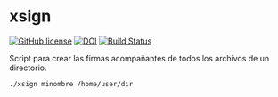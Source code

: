 # xsign

[![GitHub license](https://sinfallas.files.wordpress.com/2016/02/gpl.png)](https://github.com/sinfallas/xsign/blob/master/LICENSE)
[![DOI](https://zenodo.org/badge/4102/sinfallas/xsign.svg)](https://zenodo.org/badge/latestdoi/4102/sinfallas/xsign)
[![Build Status](https://travis-ci.org/sinfallas/xsign.svg?branch=master)](https://travis-ci.org/sinfallas/xsign)

Script para crear las firmas acompañantes de todos los archivos de un directorio.

```bash
./xsign minombre /home/user/dir
```
